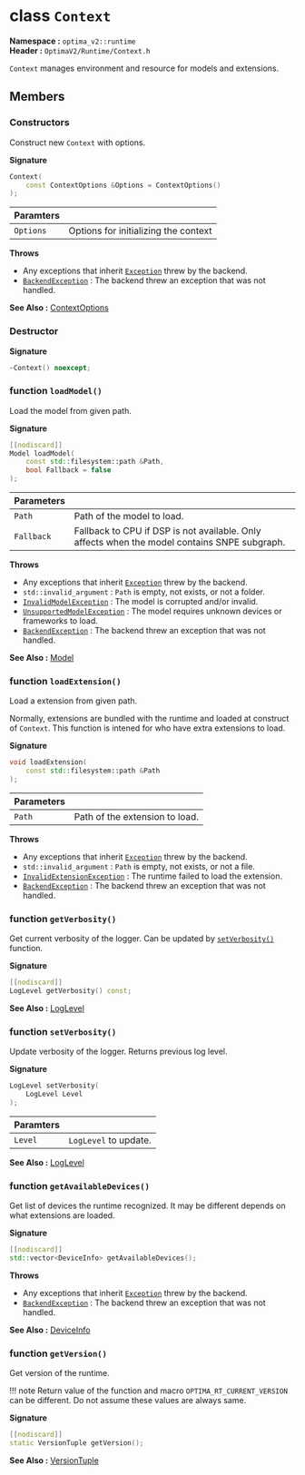 class `Context`
===================
__Namespace :__ `optima_v2::runtime`  
__Header :__ `OptimaV2/Runtime/Context.h`

`Context` manages environment and resource for models and extensions.

## Members
### Constructors
Construct new `Context` with options.

__Signature__
``` cpp
Context(
    const ContextOptions &Options = ContextOptions()
);
```

| Paramters |   |
| --------- | - |
| `Options` | Options for initializing the context |

__Throws__

- Any exceptions that inherit [`Exception`](../exceptions/exception.md) threw by the backend.
- [`BackendException`](../exceptions/backend.md) : The backend threw an exception that was not handled.

__See Also :__ [ContextOptions](../structs/context_options.md)

### Destructor
__Signature__
``` cpp
~Context() noexcept;
```

### function `loadModel()`
Load the model from given path.

__Signature__
``` cpp
[[nodiscard]]
Model loadModel(
    const std::filesystem::path &Path,
    bool Fallback = false
);
```

| Parameters |   |
| ---------- | - |
| `Path`     | Path of the model to load. |
| `Fallback` | Fallback to CPU if DSP is not available. Only affects when the model contains SNPE subgraph. |

__Throws__

- Any exceptions that inherit [`Exception`](../exceptions/exception.md) threw by the backend.
- `std::invalid_argument` : `Path` is empty, not exists, or not a folder.
- [`InvalidModelException`](../exceptions/invalid_model.md) : The model is corrupted and/or invalid.
- [`UnsupportedModelException`](../exceptions/unsupported_model.md) : The model requires unknown devices or frameworks to load.
- [`BackendException`](../exceptions/backend.md) : The backend threw an exception that was not handled.

__See Also :__ [Model](model.md)

### function `loadExtension()`
Load a extension from given path.

Normally, extensions are bundled with the runtime and loaded at construct of `Context`.
This function is intened for who have extra extensions to load.

__Signature__
``` cpp
void loadExtension(
    const std::filesystem::path &Path
);
```

| Parameters |   |
| ---------- | - |
| `Path`     | Path of the extension to load. |

__Throws__

- Any exceptions that inherit [`Exception`](../exceptions/exception.md) threw by the backend.
- `std::invalid_argument` : `Path` is empty, not exists, or not a file.
- [`InvalidExtensionException`](../exceptions/invalid_extension.md) : The runtime failed to load the extension.
- [`BackendException`](../exceptions/backend.md) : The backend threw an exception that was not handled.

### function `getVerbosity()`
Get current verbosity of the logger. Can be updated by [`setVerbosity()`](#function-setverbosity) function.

__Signature__
``` cpp
[[nodiscard]]
LogLevel getVerbosity() const;
```

__See Also :__ [LogLevel](../enums/log_level.md)

### function `setVerbosity()`
Update verbosity of the logger. Returns previous log level.

__Signature__
``` cpp
LogLevel setVerbosity(
    LogLevel Level
);
```

| Paramters |   |
| --------- | - |
| `Level`   | `LogLevel` to update. |

__See Also :__ [LogLevel](../enums/log_level.md)

### function `getAvailableDevices()`
Get list of devices the runtime recognized. It may be different depends on what extensions are loaded.

__Signature__
``` cpp
[[nodiscard]]
std::vector<DeviceInfo> getAvailableDevices();
```

__Throws__

- Any exceptions that inherit [`Exception`](../exceptions/exception.md) threw by the backend.
- [`BackendException`](../exceptions/backend.md) : The backend threw an exception that was not handled.

__See Also :__ [DeviceInfo](../structs/device_info.md)

### function `getVersion()`
Get version of the runtime. 

!!! note
    Return value of the function and macro `OPTIMA_RT_CURRENT_VERSION` can be different. Do not assume these values are always same.

__Signature__
``` cpp
[[nodiscard]]
static VersionTuple getVersion();
```

__See Also :__ [VersionTuple](../typedefs/version_tuple.md)
